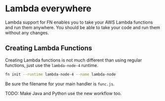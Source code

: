 # Lambda everywhere

Lambda support for FN enables you to take your AWS Lambda functions and run them
anywhere. You should be able to take your code and run them without any changes.

## Creating Lambda Functions

Creating Lambda functions is not much different than using regular functions, just use
the `lambda-node-4` runtime.

```sh
fn init --runtime lambda-node-4 --name lambda-node
```

Be sure the filename for your main handler is `func.js`.

TODO: Make Java and Python use the new workflow too.
